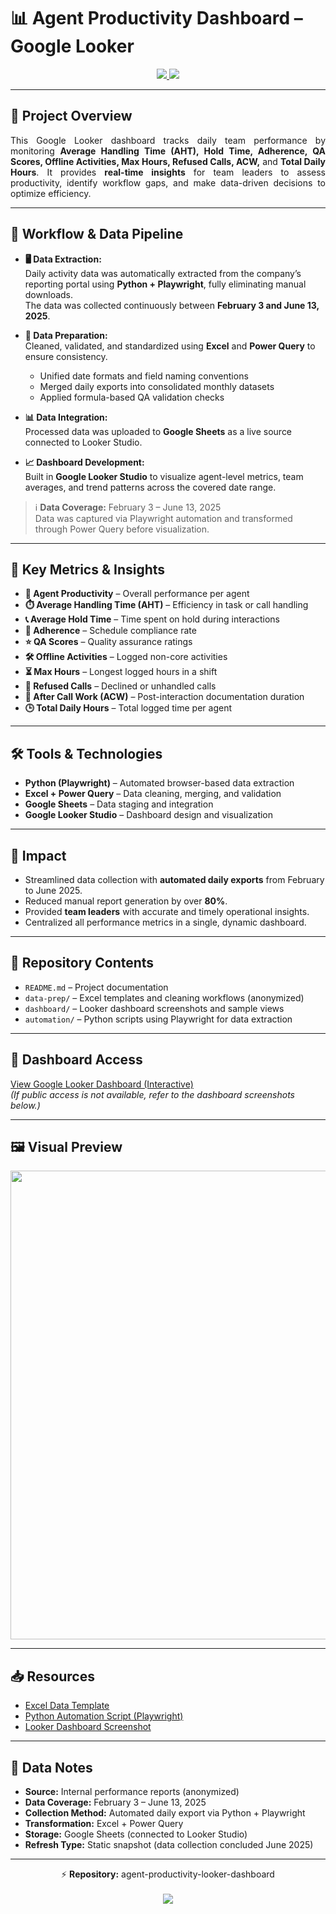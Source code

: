 # 📊 Agent Productivity Dashboard – Google Looker  

<p align="center">
  <span style="display:inline-block;">
    <a href="https://github.com/joshuaalmari/data-analytics-portfolio">
      <img src="https://img.shields.io/badge/GitHub%20↗️%20DATA%20ANALYTICS%20PORTFOLIO-2f2f2f?style=for-the-badge&logo=github&logoColor=white"/>
      <img src="https://img.shields.io/badge/CLICK%20TO%20RETURN-0078D4?style=for-the-badge"/>
    </a>
  </span>
</p>



---

## 🏢 Project Overview
<p align="justify">
This Google Looker dashboard tracks daily team performance by monitoring <b>Average Handling Time (AHT), Hold Time, Adherence, QA Scores, Offline Activities, Max Hours, Refused Calls, ACW,</b> and <b>Total Daily Hours</b>.  
It provides <b>real-time insights</b> for team leaders to assess productivity, identify workflow gaps, and make data-driven decisions to optimize efficiency.
</p>

---

## 🔧 Workflow & Data Pipeline
- **🖥️ Data Extraction:**  
  Daily activity data was automatically extracted from the company’s reporting portal using <b>Python + Playwright</b>, fully eliminating manual downloads.  
  The data was collected continuously between <b>February 3 and June 13, 2025</b>.  

- **🧹 Data Preparation:**  
  Cleaned, validated, and standardized using <b>Excel</b> and <b>Power Query</b> to ensure consistency.  
  - Unified date formats and field naming conventions  
  - Merged daily exports into consolidated monthly datasets  
  - Applied formula-based QA validation checks  

- **📊 Data Integration:**  
  Processed data was uploaded to <b>Google Sheets</b> as a live source connected to Looker Studio.  

- **📈 Dashboard Development:**  
  Built in <b>Google Looker Studio</b> to visualize agent-level metrics, team averages, and trend patterns across the covered date range.  

> ℹ️ <b>Data Coverage:</b> February 3 – June 13, 2025  
> Data was captured via Playwright automation and transformed through Power Query before visualization.

---

## 📌 Key Metrics & Insights
- **👤 Agent Productivity** – Overall performance per agent  
- **⏱️ Average Handling Time (AHT)** – Efficiency in task or call handling  
- **📞 Average Hold Time** – Time spent on hold during interactions  
- **📅 Adherence** – Schedule compliance rate  
- **⭐ QA Scores** – Quality assurance ratings  
- **🛠️ Offline Activities** – Logged non-core activities  
- **⏳ Max Hours** – Longest logged hours in a shift  
- **🚫 Refused Calls** – Declined or unhandled calls  
- **📝 After Call Work (ACW)** – Post-interaction documentation duration  
- **🕒 Total Daily Hours** – Total logged time per agent  

---

## 🛠️ Tools & Technologies
- **Python (Playwright)** – Automated browser-based data extraction  
- **Excel + Power Query** – Data cleaning, merging, and validation  
- **Google Sheets** – Data staging and integration  
- **Google Looker Studio** – Dashboard design and visualization  

---

## 🚀 Impact
- Streamlined data collection with <b>automated daily exports</b> from February to June 2025.  
- Reduced manual report generation by over <b>80%</b>.  
- Provided <b>team leaders</b> with accurate and timely operational insights.  
- Centralized all performance metrics in a single, dynamic dashboard.  

---

## 📁 Repository Contents
- `README.md` – Project documentation  
- `data-prep/` – Excel templates and cleaning workflows (anonymized)  
- `dashboard/` – Looker dashboard screenshots and sample views  
- `automation/` – Python scripts using Playwright for data extraction  

---

## 🔗 Dashboard Access
[View Google Looker Dashboard (Interactive)](https://lookerstudio.google.com/)  
*(If public access is not available, refer to the dashboard screenshots below.)*

---

## 🖼️ Visual Preview
<p align="center">
  <img src="dashboard/looker_dashboard_overview.png" width="750">
</p>

---

## 📥 Resources
- [Excel Data Template](data-prep/Agent_Productivity_Data.xlsx)  
- [Python Automation Script (Playwright)](automation/AgentData_AutoExport.py)  
- [Looker Dashboard Screenshot](dashboard/looker_dashboard_overview.png)  

---

## 📎 Data Notes
- **Source:** Internal performance reports (anonymized)  
- **Data Coverage:** February 3 – June 13, 2025  
- **Collection Method:** Automated daily export via Python + Playwright  
- **Transformation:** Excel + Power Query  
- **Storage:** Google Sheets (connected to Looker Studio)  
- **Refresh Type:** Static snapshot (data collection concluded June 2025)  

---

<p align="center">
  ⚡ <b>Repository:</b> agent-productivity-looker-dashboard  
  <br><br>
  <a href="https://github.com/joshuaalmari/data-analytics-portfolio">
    <img src="https://img.shields.io/badge/BACK%20TO-DATA%20ANALYTICS%20PORTFOLIO-2f2f2f?style=for-the-badge&logo=github&logoColor=white"/>
  </a>
</p>
